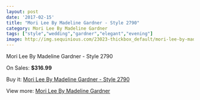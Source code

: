 ```yaml
---
layout: post
date: '2017-02-15'
title: "Mori Lee By Madeline Gardner - Style 2790"
category: Mori Lee By Madeline Gardner
tags: ["style","wedding","gardner","elegant","evening"]
image: http://img.sequinious.com/23023-thickbox_default/mori-lee-by-madeline-gardner-style-2790.jpg
---
```

Mori Lee By Madeline Gardner - Style 2790

On Sales: **$316.99**
<a href="https://www.sequinious.com/mori-lee-by-madeline-gardner/10089-mori-lee-by-madeline-gardner-style-2790.html"><amp-img layout="responsive" width="600" height="600" src="//img.sequinious.com/23023-thickbox_default/mori-lee-by-madeline-gardner-style-2790.jpg" alt="Mori Lee By Madeline Gardner - Style 2790 0" /></a>
<a href="https://www.sequinious.com/mori-lee-by-madeline-gardner/10089-mori-lee-by-madeline-gardner-style-2790.html"><amp-img layout="responsive" width="600" height="600" src="//img.sequinious.com/23027-thickbox_default/mori-lee-by-madeline-gardner-style-2790.jpg" alt="Mori Lee By Madeline Gardner - Style 2790 1" /></a>
<a href="https://www.sequinious.com/mori-lee-by-madeline-gardner/10089-mori-lee-by-madeline-gardner-style-2790.html"><amp-img layout="responsive" width="600" height="600" src="//img.sequinious.com/23026-thickbox_default/mori-lee-by-madeline-gardner-style-2790.jpg" alt="Mori Lee By Madeline Gardner - Style 2790 2" /></a>
<a href="https://www.sequinious.com/mori-lee-by-madeline-gardner/10089-mori-lee-by-madeline-gardner-style-2790.html"><amp-img layout="responsive" width="600" height="600" src="//img.sequinious.com/23025-thickbox_default/mori-lee-by-madeline-gardner-style-2790.jpg" alt="Mori Lee By Madeline Gardner - Style 2790 3" /></a>
<a href="https://www.sequinious.com/mori-lee-by-madeline-gardner/10089-mori-lee-by-madeline-gardner-style-2790.html"><amp-img layout="responsive" width="600" height="600" src="//img.sequinious.com/23024-thickbox_default/mori-lee-by-madeline-gardner-style-2790.jpg" alt="Mori Lee By Madeline Gardner - Style 2790 4" /></a>

Buy it: [Mori Lee By Madeline Gardner - Style 2790](https://www.sequinious.com/mori-lee-by-madeline-gardner/10089-mori-lee-by-madeline-gardner-style-2790.html "Mori Lee By Madeline Gardner - Style 2790")

View more: [Mori Lee By Madeline Gardner](https://www.sequinious.com/29-mori-lee-by-madeline-gardner "Mori Lee By Madeline Gardner")